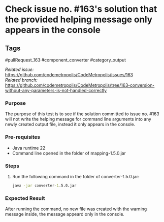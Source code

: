 # Check issue no. #163's solution that the provided helping message only appears in the console

## Tags
#pullRequest_163 #component_converter #category_output 

_Related issue:_ https://github.com/codemetropolis/CodeMetropolis/issues/163 <br>
_Related branch:_ https://github.com/codemetropolis/CodeMetropolis/tree/163-conversion-without-any-parameters-is-not-handled-correctly

### Purpose
The purpose of this test is to see if the solution committed to issue no. #163 will not write the helping message for command line arguments into any newly created output file, instead it only appears in the console.

### Pre-requisites
- Java runtime 22
- Command line opened in the folder of mapping-1.5.0.jar

### Steps
1. Run the following command in the folder of converter-1.5.0.jar:
   ```cmd
   java -jar converter-1.5.0.jar
   ```

### Expected Result
After running the command, no new file was created with the warning message inside, the message appeard only in the console.
